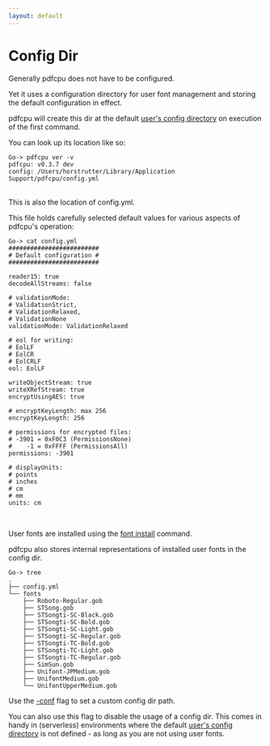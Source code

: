 ```yaml
---
layout: default
---
```


# Config Dir

Generally pdfcpu does not have to be configured.

Yet it uses a configuration directory for user font management and storing the default configuration in effect.

pdfcpu will create this dir at the default [user's config directory](https://golang.org/pkg/os/#UserConfigDir) on execution of the first command.

You can look up its location like so:

```
Go-> pdfcpu ver -v
pdfcpu: v0.3.7 dev
config: /Users/horstrutter/Library/Application Support/pdfcpu/config.yml
```

<br>
This is also the location of config.yml.

This file holds carefully selected default values for various aspects of pdfcpu's operation:
```
Go-> cat config.yml
#########################
# Default configuration #
#########################

reader15: true
decodeAllStreams: false

# validationMode:
# ValidationStrict,
# ValidationRelaxed,
# ValidationNone
validationMode: ValidationRelaxed

# eol for writing:
# EolLF
# EolCR
# EolCRLF
eol: EolLF

writeObjectStream: true
writeXRefStream: true
encryptUsingAES: true

# encryptKeyLength: max 256
encryptKeyLength: 256

# permissions for encrypted files:
# -3901 = 0xF0C3 (PermissionsNone)
#    -1 = 0xFFFF (PermissionsAll)
permissions: -3901

# displayUnits:
# points
# inches
# cm
# mm
units: cm
```

<br>

User fonts are installed using the [font install](../fonts/fonts_install.md) command.

pdfcpu also stores internal representations of installed user fonts in the config dir.

```
Go-> tree
.
├── config.yml
└── fonts
    ├── Roboto-Regular.gob
    ├── STSong.gob
    ├── STSongti-SC-Black.gob
    ├── STSongti-SC-Bold.gob
    ├── STSongti-SC-Light.gob
    ├── STSongti-SC-Regular.gob
    ├── STSongti-TC-Bold.gob
    ├── STSongti-TC-Light.gob
    ├── STSongti-TC-Regular.gob
    ├── SimSun.gob
    ├── Unifont-JPMedium.gob
    ├── UnifontMedium.gob
    └── UnifontUpperMedium.gob
```

Use the [-conf](common_flags.md) flag to set a custom config dir path.

You can also use this flag to disable the usage of a config dir.
This comes in handy in (serverless) environments where the default [user's config directory](https://golang.org/pkg/os/#UserConfigDir) is not defined - as long as you are not using user fonts.